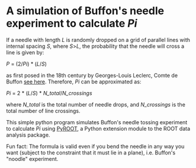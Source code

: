 # A simulation of Buffon's needle experiment to calculate *Pi*

If a needle with length *L* is randomly dropped on a grid of parallel lines with internal spacing *S*, where *S*>*L*, the probability that the needle will cross a line is given by:

*P* = (2/*Pi*) \* (*L*/*S*)

as first posed in the 18th century by Georges-Louis Leclerc, Comte de Buffon [see here](https://en.wikipedia.org/wiki/Buffon%27s_needle). Therefore, *Pi* can be approximated as:

*Pi* = 2 \* (*L*/*S*) \* *N_total*/*N_crossings*

where *N_total* is the total number of needle drops, and *N_crossings* is the total number of line crossings.

This simple python program simulates Buffon's needle tossing experiment to calculate *Pi* using [PyROOT](https://root.cern.ch/pyroot), a Python extension module to the ROOT data analysis package.

Fun fact: The formula is valid even if you bend the needle in any way you want (subject to the constraint that it must lie in a plane), i.e. Buffon's "noodle" experiment.
